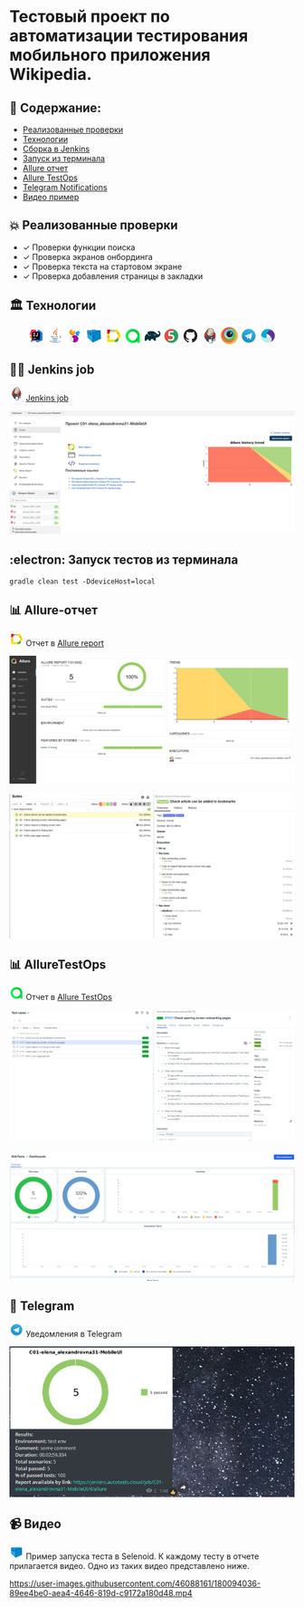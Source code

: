 # Тестовый проект по автоматизации тестирования мобильного приложения Wikipedia. 

## :memo: Содержание:

- [Реализованные проверки](#boom-Реализованные-проверки)
- [Технологии](#classical_building-Технологии)
- [Сборка в Jenkins](#man_cook-Jenkins-job)
- [Запуск из терминала](#electron-Запуск-тестов-из-терминала)
- [Allure отчет](#bar_chart-Allure-отчет)
- [Allure TestOps](#bar_chart-alluretestops)
- [Telegram Notifications](#robot-telegram)
- [Видео пример](#video_camera-Видео)


## :boom: Реализованные проверки

- ✓ Проверки функции поиска
- ✓ Проверка экранов онбординга
- ✓ Проверка текста на стартовом экране
- ✓ Проверка добавления страницы в закладки

## :classical_building: Технологии

<p align="center">
<img width="6%" title="Idea" src="images/logo/Idea.svg">
<img width="6%" title="Java" src="images/logo/Java.svg">
<img width="6%" title="Selenide" src="images/logo/Selenide.svg">
<img width="6%" title="Selenide" src="images/logo/Selenoid.svg">
<img width="6%" title="Allure Report" src="images/logo/Allure.svg">
<img width="6%" title="Allure Report" src="images/logo/Allure_TestOps.svg">
<img width="6%" title="Gradle" src="images/logo/Gradle.svg">
<img width="6%" title="JUnit5" src="images/logo/Junit5.svg">
<img width="6%" title="GitHub" src="images/logo/GitHub.svg">
<img width="6%" title="Jenkins" src="images/logo/Jenkins.svg">
<img width="6%" title="Browserstack" src="images/logo/browserstack-icon.svg">
<img width="6%" title="Jenkins" src="images/logo/Telegram.svg">
<img width="6%" title="Jenkins" src="images/logo/Appium.svg">
</p>

## :man_cook: Jenkins job
<img src="images/logo/Jenkins.svg" width="25" height="25"  alt="Jenkins"/></a>  <a target="_blank" href="https://jenkins.autotests.cloud/job/C01-elena_alexandrovna31-MobileUI/">Jenkins job</a>
<p align="center">
<a href="https://jenkins.autotests.cloud/job/C01-elena_alexandrovna31-MobileUI/"><img src="images/screen/jenkins.png" alt="Jenkins"/></a>
</p>

## :electron: Запуск тестов из терминала

```
gradle clean test -DdeviceHost=local
```

## :bar_chart: Allure-отчет
<img src="images/logo/Allure.svg" width="25" height="25"  alt="Allure"/></a> Отчет в <a target="_blank" href="https://jenkins.autotests.cloud/job/C01-elena_alexandrovna31-MobileUI/4/allure/">Allure report</a>
<p align="center">
<a href="https://jenkins.autotests.cloud/job/C01-elena_alexandrovna31-MobileUI/4/allure/"><img src="images/screen/allure1.png" alt="Jenkins"/></a>
</p>
<p align="center">
<a href="https://jenkins.autotests.cloud/job/C01-elena_alexandrovna31-MobileUI/4/allure/"><img src="images/screen/allure2.png" alt="Jenkins"/></a>
</p>

## :bar_chart: AllureTestOps
<img src="images/logo/Allure_TestOps.svg" width="25" height="25"  alt="Allure"/></a> Отчет в <a target="_blank" href="https://allure.autotests.cloud/project/1487/dashboards">Allure TestOps</a>
<p align="center">
<img src="images/screen/alluretestops1.png" alt="Jenkins"/>
</p>
<p align="center">
<img src="images/screen/alluretestops2.png" alt="Jenkins"/>
</p>

## :robot: Telegram
<img src="images/logo/Telegram.svg" width="25" height="25"  alt="Allure"/></a> Уведомления в Telegram
<p align="center">
<img src="images/screen/Telegram.png" alt="Jenkins"/>
</p>


## :video_camera: Видео
<img src="images/logo/Selenoid.svg" width="25" height="25"  alt="Allure"/></a> Пример запуска теста в Selenoid.
К каждому тесту в отчете прилагается видео. Одно из таких видео представлено ниже.

https://user-images.githubusercontent.com/46088161/180094036-89ee4be0-aea4-4646-819d-c9172a180d48.mp4
